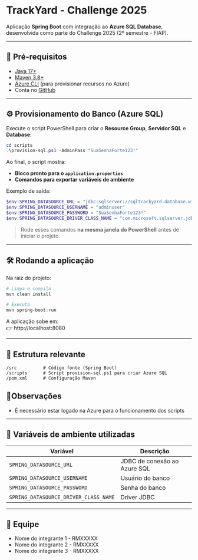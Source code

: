 # TrackYard - Challenge 2025

Aplicação **Spring Boot** com integração ao **Azure SQL Database**, desenvolvida como parte do Challenge 2025 (2º semestre - FIAP).

---

## 🚀 Pré-requisitos

- [Java 17+](https://adoptium.net/)  
- [Maven 3.8+](https://maven.apache.org/)  
- [Azure CLI](https://learn.microsoft.com/cli/azure/install-azure-cli) (para provisionar recursos no Azure)  
- Conta no [GitHub](https://github.com/)  

---

## ⚙️ Provisionamento do Banco (Azure SQL)

Execute o script PowerShell para criar o **Resource Group**, **Servidor SQL** e **Database**:

```powershell
cd scripts
.\provision-sql.ps1 -AdminPass "SuaSenhaForte123!"
```

Ao final, o script mostra:
- **Bloco pronto para o `application.properties`**
- **Comandos para exportar variáveis de ambiente**

Exemplo de saída:

```powershell
$env:SPRING_DATASOURCE_URL = "jdbc:sqlserver://sqltrackyard.database.windows.net:1433;databaseName=dbtrackyard;encrypt=true;trustServerCertificate=false;loginTimeout=30"
$env:SPRING_DATASOURCE_USERNAME = "adminuser"
$env:SPRING_DATASOURCE_PASSWORD = "SuaSenhaForte123!"
$env:SPRING_DATASOURCE_DRIVER_CLASS_NAME = "com.microsoft.sqlserver.jdbc.SQLServerDriver"
```

> Rode esses comandos **na mesma janela do PowerShell** antes de iniciar o projeto.

---

## 🛠️ Rodando a aplicação

Na raiz do projeto:

```powershell
# Limpa e compila
mvn clean install

# Executa
mvn spring-boot:run
```

A aplicação sobe em:  
👉 http://localhost:8080

---

## 📂 Estrutura relevante

```
/src          # Código fonte (Spring Boot)
/scripts      # Script provision-sql.ps1 para criar Azure SQL
/pom.xml      # Configuração Maven
```
## 📌Observações

- É necessário estar logado na Azure para o funcionamento dos scripts

---

## 🔑 Variáveis de ambiente utilizadas

| Variável                                 | Descrição                       |
|------------------------------------------|---------------------------------|
| `SPRING_DATASOURCE_URL`                  | JDBC de conexão ao Azure SQL    |
| `SPRING_DATASOURCE_USERNAME`             | Usuário do banco                |
| `SPRING_DATASOURCE_PASSWORD`             | Senha do banco                  |
| `SPRING_DATASOURCE_DRIVER_CLASS_NAME`    | Driver JDBC                     |

---

## 👥 Equipe

- Nome do integrante 1 - RMXXXXX  
- Nome do integrante 2 - RMXXXXX  
- Nome do integrante 3 - RMXXXXX  
